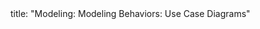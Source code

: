 <frontmatter>
title: "Modeling: Modeling Behaviors: Use Case Diagrams"
</frontmatter>

<include src="navbar.md" boilerplate />

<include src="unit-inPage-asFlat.md" boilerplate />